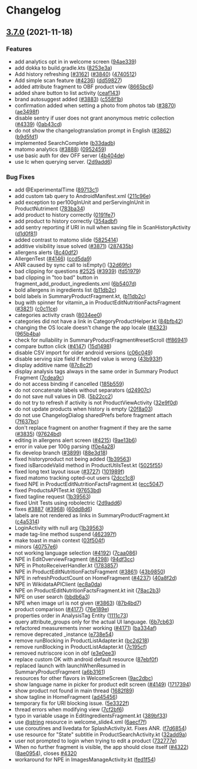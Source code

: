 # Changelog

## [3.7.0](https://www.github.com/openfoodfacts/openfoodfacts-androidapp/compare/v3.6.8...v3.7.0) (2021-11-18)


### Features

* add analytics opt in in welcome screen ([94ae339](https://www.github.com/openfoodfacts/openfoodfacts-androidapp/commit/94ae3390ba37bdb90152fcfa2308ceb3372f599e))
* add dokka to build.gradle.kts ([8253e3a](https://www.github.com/openfoodfacts/openfoodfacts-androidapp/commit/8253e3a3c33b28547fccc030f3a1b9bad72514b7))
* Add history refreshing [[#3162](https://www.github.com/openfoodfacts/openfoodfacts-androidapp/issues/3162)] ([#3840](https://www.github.com/openfoodfacts/openfoodfacts-androidapp/issues/3840)) ([4740512](https://www.github.com/openfoodfacts/openfoodfacts-androidapp/commit/474051221609ecac198ce1f6fa5a9f25c6249ea8))
* Add simple scan feature ([#4236](https://www.github.com/openfoodfacts/openfoodfacts-androidapp/issues/4236)) ([dd59827](https://www.github.com/openfoodfacts/openfoodfacts-androidapp/commit/dd598272e6c32da7a816dabcaad2480ea1887591))
* added attribute fragment to OBF product view ([8665bc6](https://www.github.com/openfoodfacts/openfoodfacts-androidapp/commit/8665bc6dd1789bc4241e706e754630d7a96752bf))
* added share button to list activity ([ceaf143](https://www.github.com/openfoodfacts/openfoodfacts-androidapp/commit/ceaf143499fb4719d41b8fbceea930930c454f32))
* brand autosuggest added ([#3883](https://www.github.com/openfoodfacts/openfoodfacts-androidapp/issues/3883)) ([c558f1b](https://www.github.com/openfoodfacts/openfoodfacts-androidapp/commit/c558f1b29de9a8fcfaebb26b4ff62d41de505abd))
* confirmation added when setting a photo from photos tab ([#3870](https://www.github.com/openfoodfacts/openfoodfacts-androidapp/issues/3870)) ([ae3498f](https://www.github.com/openfoodfacts/openfoodfacts-androidapp/commit/ae3498f2fa10a5b62a326e5e39d9738bf97333fe))
* disable sentry if user does not grant anonymous metric collection ([#4339](https://www.github.com/openfoodfacts/openfoodfacts-androidapp/issues/4339)) ([0ab43cd](https://www.github.com/openfoodfacts/openfoodfacts-androidapp/commit/0ab43cd85392126891268b02a63b0a2ca67bede7))
* do not show the changelogtranslation prompt in English ([#3862](https://www.github.com/openfoodfacts/openfoodfacts-androidapp/issues/3862)) ([b9d5fd1](https://www.github.com/openfoodfacts/openfoodfacts-androidapp/commit/b9d5fd1dd32b4e1d6a34423f4898cce6c444e2cc))
* implemented SearchComplete ([b33dadb](https://www.github.com/openfoodfacts/openfoodfacts-androidapp/commit/b33dadbdf81ca4b210e3d03fdbab981a881d4c2e))
* matomo analytics ([#3888](https://www.github.com/openfoodfacts/openfoodfacts-androidapp/issues/3888)) ([0952459](https://www.github.com/openfoodfacts/openfoodfacts-androidapp/commit/09524592a32a76990e518930936e2011187d793e))
* use basic auth for dev OFF server ([4b404de](https://www.github.com/openfoodfacts/openfoodfacts-androidapp/commit/4b404de7f093872be927e1df2da300d8f40c24a6))
* use lc when querying server. ([2d9add6](https://www.github.com/openfoodfacts/openfoodfacts-androidapp/commit/2d9add64874eb6bbb1249f828804659336adfc6d))


### Bug Fixes

* add @ExperimentalTime ([89713c1](https://www.github.com/openfoodfacts/openfoodfacts-androidapp/commit/89713c1785b7f9029755af5a4b3ba27e6eb7b00a))
* add custom tab query to AndroidManifest.xml ([211c96e](https://www.github.com/openfoodfacts/openfoodfacts-androidapp/commit/211c96e93eee614ab2efd0e1ad00e4a05fb407c7))
* add exception to per100gInUnit and perServingInUnit in ProductNutriment ([783ba34](https://www.github.com/openfoodfacts/openfoodfacts-androidapp/commit/783ba3431088b8d07f8ef792c0c1875e7058f295))
* add product to history correctly ([0191fe7](https://www.github.com/openfoodfacts/openfoodfacts-androidapp/commit/0191fe7c8b77943ee3a18e6f72bf4cdab0a69d3b))
* add product to history correctly ([354adbf](https://www.github.com/openfoodfacts/openfoodfacts-androidapp/commit/354adbfccd2c125cf3059f2dfdd464659484f618))
* add sentry reporting if URI in null when saving file in ScanHistoryActivity ([d1d0f81](https://www.github.com/openfoodfacts/openfoodfacts-androidapp/commit/d1d0f81fac23da98afe4620c8bd8fef0983b909a))
* added contrast to matomo slide ([5825414](https://www.github.com/openfoodfacts/openfoodfacts-androidapp/commit/5825414c4cc96ea19604cc58f5ba7cbf8c7911cc))
* additive visibility issue solved ([#3871](https://www.github.com/openfoodfacts/openfoodfacts-androidapp/issues/3871)) ([287435b](https://www.github.com/openfoodfacts/openfoodfacts-androidapp/commit/287435bc68d7e096e737eefa5f3aa5e94966c8b4))
* allergens alerts ([8c40df2](https://www.github.com/openfoodfacts/openfoodfacts-androidapp/commit/8c40df2d42948d6a666a72592574183f6d6883fa))
* AllergenTest ([#4146](https://www.github.com/openfoodfacts/openfoodfacts-androidapp/issues/4146)) ([ccd5da9](https://www.github.com/openfoodfacts/openfoodfacts-androidapp/commit/ccd5da9e6623a678d555d006dfcdc00d34628ddf))
* ANR caused by sync call to isEmpty() ([32d69fc](https://www.github.com/openfoodfacts/openfoodfacts-androidapp/commit/32d69fc0b41a226a4b300fdd3b54e261ac4c0c2b))
* bad clipping for questions [#2525](https://www.github.com/openfoodfacts/openfoodfacts-androidapp/issues/2525) ([#3939](https://www.github.com/openfoodfacts/openfoodfacts-androidapp/issues/3939)) ([fd51979](https://www.github.com/openfoodfacts/openfoodfacts-androidapp/commit/fd51979bc2e3fdc25e21ef2ccc5c14b46d69bd62))
* bad clipping in "too bad" button in fragment_add_product_ingredients.xml ([6b5407d](https://www.github.com/openfoodfacts/openfoodfacts-androidapp/commit/6b5407dc046ef6af2c359d6abb9de3acca6ca1d8))
* bold allergens in ingredients list ([b11db2c](https://www.github.com/openfoodfacts/openfoodfacts-androidapp/commit/b11db2c9d721c208df2e4c769023f88445f0d47f))
* bold labels in SummaryProductFragment.kt, ([b11db2c](https://www.github.com/openfoodfacts/openfoodfacts-androidapp/commit/b11db2c9d721c208df2e4c769023f88445f0d47f))
* bug with spinner for vitamin_a in ProductEditNutritionFactsFragment ([#3821](https://www.github.com/openfoodfacts/openfoodfacts-androidapp/issues/3821)) ([c0c11ce](https://www.github.com/openfoodfacts/openfoodfacts-androidapp/commit/c0c11ce66206d3dbe99d1184a62f4c0e110f214b))
* categories activity crash ([8034ee0](https://www.github.com/openfoodfacts/openfoodfacts-androidapp/commit/8034ee03b218cb0f34ed45cabf9f13fb3baa5e5d))
* categories did not have a link in CategoryProductHelper.kt ([84bfb42](https://www.github.com/openfoodfacts/openfoodfacts-androidapp/commit/84bfb428eabe486e3eda5c15f8b1aa54fc6d2c39))
* changing the OS locale doesn't change the app locale ([#4323](https://www.github.com/openfoodfacts/openfoodfacts-androidapp/issues/4323)) ([965b4ba](https://www.github.com/openfoodfacts/openfoodfacts-androidapp/commit/965b4bad4939da7d2d39534b6ca0a9fba9f4c0a3))
* check for nullability in SummaryProductFragment#resetScroll ([ff86941](https://www.github.com/openfoodfacts/openfoodfacts-androidapp/commit/ff86941d3296ac4393c66b471b853578ef329b42))
* compare button click ([#4147](https://www.github.com/openfoodfacts/openfoodfacts-androidapp/issues/4147)) ([15d1498](https://www.github.com/openfoodfacts/openfoodfacts-androidapp/commit/15d14985efdce5a0751f0bd91b9d25302ba04af7))
* disable CSV import for older android versions ([c06c049](https://www.github.com/openfoodfacts/openfoodfacts-androidapp/commit/c06c049640c057d34b83fda8a5ecfae77ae86755))
* disable serving size field if fetched value is wrong ([43b933f](https://www.github.com/openfoodfacts/openfoodfacts-androidapp/commit/43b933f5193fa666daff46be05ec0b110a54f2a4))
* display additive name ([87c8c2f](https://www.github.com/openfoodfacts/openfoodfacts-androidapp/commit/87c8c2fbaee9dfa83019e3b8d693b6bde630c93a))
* display analysis tags always in the same order in Summary Product Fragment ([7cdea9c](https://www.github.com/openfoodfacts/openfoodfacts-androidapp/commit/7cdea9c4f1da30ff5c7f7a1699d247ec1a1d04f3))
* do not access binding if cancelled ([185b559](https://www.github.com/openfoodfacts/openfoodfacts-androidapp/commit/185b5599e4a33fb55d04dd5ab4a03c924fcad09a))
* do not concatenate labels without separators ([d24907c](https://www.github.com/openfoodfacts/openfoodfacts-androidapp/commit/d24907c785afd3ba0fc14dcad8f2953c1450bd2e))
* do not save null values in DB. ([5b22cc2](https://www.github.com/openfoodfacts/openfoodfacts-androidapp/commit/5b22cc26fe9170f69f0538f03a5fd75a0f543847))
* do not try to refresh if activity is not ProductViewActivity ([32e9f0d](https://www.github.com/openfoodfacts/openfoodfacts-androidapp/commit/32e9f0dc9f2d739711f328c97b378b9af29a71dd))
* do not update products when history is empty ([20f8a03](https://www.github.com/openfoodfacts/openfoodfacts-androidapp/commit/20f8a038bf6e78ec134574a6dd2b084dfbe83315))
* do not use ChangelogDialog sharedPrefs before fragment attach ([7f637bc](https://www.github.com/openfoodfacts/openfoodfacts-androidapp/commit/7f637bc3bb83116eb620d5d781f15c0ca88413b3))
* don't replace fragment on another fragment if they are the same ([#3835](https://www.github.com/openfoodfacts/openfoodfacts-androidapp/issues/3835)) ([97624bd](https://www.github.com/openfoodfacts/openfoodfacts-androidapp/commit/97624bd46a4e80b9742607a6635ef22a7b791101))
* editing in allergens alert screen ([#4215](https://www.github.com/openfoodfacts/openfoodfacts-androidapp/issues/4215)) ([9ae13b6](https://www.github.com/openfoodfacts/openfoodfacts-androidapp/commit/9ae13b61f81f3f87507550ebeef85ec8887b8a88))
* error in value per 100g parsing ([f0e4a28](https://www.github.com/openfoodfacts/openfoodfacts-androidapp/commit/f0e4a28d9248f79cbdc2e19616224a6c4bde7ff3))
* fix develop branch ([#3899](https://www.github.com/openfoodfacts/openfoodfacts-androidapp/issues/3899)) ([88e3d18](https://www.github.com/openfoodfacts/openfoodfacts-androidapp/commit/88e3d184c9b619ed68e7f697ef774a1c55e4f729))
* fixed historyproduct not being added ([1b39563](https://www.github.com/openfoodfacts/openfoodfacts-androidapp/commit/1b3956398d8f81838d7a9f2fd67a0a2b53f5c906))
* fixed isBarcodeValid method in ProductUtilsTest.kt ([5025f55](https://www.github.com/openfoodfacts/openfoodfacts-androidapp/commit/5025f55d72383d44be758a43f09c7eec1b2f0de1))
* fixed long text layout issue ([#3727](https://www.github.com/openfoodfacts/openfoodfacts-androidapp/issues/3727)) ([101989f](https://www.github.com/openfoodfacts/openfoodfacts-androidapp/commit/101989f7b265edee7776ae986884d209c0ae1167))
* fixed matomo tracking opted-out users ([2dcc1c8](https://www.github.com/openfoodfacts/openfoodfacts-androidapp/commit/2dcc1c8925e6226602813063591ecc51e4d4f00a))
* fixed NPE in ProductEditNutritionFactsFragment.kt ([ecc5047](https://www.github.com/openfoodfacts/openfoodfacts-androidapp/commit/ecc504779d6b0a586436dc140690bceb6ee77dea))
* fixed ProductsAPITest.kt ([97653bd](https://www.github.com/openfoodfacts/openfoodfacts-androidapp/commit/97653bd4c586630e5c1d6c4e2791e59347f08d9f))
* fixed tagline request ([1b39563](https://www.github.com/openfoodfacts/openfoodfacts-androidapp/commit/1b3956398d8f81838d7a9f2fd67a0a2b53f5c906))
* fixed Unit Tests using robolectric ([2d9add6](https://www.github.com/openfoodfacts/openfoodfacts-androidapp/commit/2d9add64874eb6bbb1249f828804659336adfc6d))
* fixes [#3887](https://www.github.com/openfoodfacts/openfoodfacts-androidapp/issues/3887) ([#3968](https://www.github.com/openfoodfacts/openfoodfacts-androidapp/issues/3968)) ([60dd8d6](https://www.github.com/openfoodfacts/openfoodfacts-androidapp/commit/60dd8d6edc975632023ad6a54248b946780418dc))
* labels are not rendered as links in SummaryProductFragment.kt ([c4a5314](https://www.github.com/openfoodfacts/openfoodfacts-androidapp/commit/c4a5314a3078434a9fbfdd856a3bc78d94649505))
* LoginActivity with null arg ([1b39563](https://www.github.com/openfoodfacts/openfoodfacts-androidapp/commit/1b3956398d8f81838d7a9f2fd67a0a2b53f5c906))
* made tag-line method suspend ([462397f](https://www.github.com/openfoodfacts/openfoodfacts-androidapp/commit/462397fd2ef6711b1da1ac65228ae9ed99eba6c1))
* make toast in main context ([03f504f](https://www.github.com/openfoodfacts/openfoodfacts-androidapp/commit/03f504fa54b65f271c7b9537c22408ea81c0e647))
* minors ([40757e6](https://www.github.com/openfoodfacts/openfoodfacts-androidapp/commit/40757e6e654b846ff3a0c4d259fc61cc08f28dbf))
* not working language selection  ([#4192](https://www.github.com/openfoodfacts/openfoodfacts-androidapp/issues/4192)) ([7caa086](https://www.github.com/openfoodfacts/openfoodfacts-androidapp/commit/7caa0866f765c26505df96712b8db9a9687b4e85))
* NPE in EditOverviewFragment ([#4298](https://www.github.com/openfoodfacts/openfoodfacts-androidapp/issues/4298)) ([94df3cc](https://www.github.com/openfoodfacts/openfoodfacts-androidapp/commit/94df3ccb80ea8b42e24a065185ab13876d35c965))
* NPE in PhotoReceiverHandler.kt ([1783857](https://www.github.com/openfoodfacts/openfoodfacts-androidapp/commit/1783857ea2a9aa68a1171cd89a76462a9ef28518))
* NPE in ProductEditNutritionFactsFragment ([#3861](https://www.github.com/openfoodfacts/openfoodfacts-androidapp/issues/3861)) ([43b9850](https://www.github.com/openfoodfacts/openfoodfacts-androidapp/commit/43b98508fd4f97d3fd8388d61a56f2e26791ca60))
* NPE in refreshProductCount on HomeFragment ([#4237](https://www.github.com/openfoodfacts/openfoodfacts-androidapp/issues/4237)) ([40a8f2d](https://www.github.com/openfoodfacts/openfoodfacts-androidapp/commit/40a8f2d96aa01cffb69bdef0c5f7bf2c003fbd9e))
* NPE in WikidataAPIClient ([ec8a0da](https://www.github.com/openfoodfacts/openfoodfacts-androidapp/commit/ec8a0da784a81a2d0c223c2652ae4340f0abe025))
* NPE on ProductEditNutritionFactsFragment.kt init ([78ac2b3](https://www.github.com/openfoodfacts/openfoodfacts-androidapp/commit/78ac2b3d816c7c0b64a8d9c8bd0707367eb03a5c))
* NPE on user search ([bbdb6a3](https://www.github.com/openfoodfacts/openfoodfacts-androidapp/commit/bbdb6a3ad8c2b5c25180ebea5a9ad31fd13f936b))
* NPE when image url is not given ([#3863](https://www.github.com/openfoodfacts/openfoodfacts-androidapp/issues/3863)) ([87b4bd7](https://www.github.com/openfoodfacts/openfoodfacts-androidapp/commit/87b4bd78c9a36ec2466d437f2288af64ba3150fb))
* product сomparison ([#4177](https://www.github.com/openfoodfacts/openfoodfacts-androidapp/issues/4177)) ([76e189e](https://www.github.com/openfoodfacts/openfoodfacts-androidapp/commit/76e189e39e3ea37e7b7639ad744025d20b131ed1))
* properties order in AnalysisTag Entity ([1111c73](https://www.github.com/openfoodfacts/openfoodfacts-androidapp/commit/1111c735681589ac9937f488d522796f8d1a0545))
* query attribute_groups only for the actual UI language. ([6b7cb63](https://www.github.com/openfoodfacts/openfoodfacts-androidapp/commit/6b7cb63d816103e73ee4cb82008474cc6bacef8b))
* refactored measurements inner working ([#4171](https://www.github.com/openfoodfacts/openfoodfacts-androidapp/issues/4171)) ([ba334af](https://www.github.com/openfoodfacts/openfoodfacts-androidapp/commit/ba334af496d6017c7e33afae60cb94521a925d32))
* remove deprecated _instance ([e738e54](https://www.github.com/openfoodfacts/openfoodfacts-androidapp/commit/e738e540fef334cbaa102a526cc26f8dc72b5455))
* remove runBlocking in ProductListAdapter.kt ([bc2d218](https://www.github.com/openfoodfacts/openfoodfacts-androidapp/commit/bc2d2183cfe644d7e6c9b06b646ab0d53422afaa))
* remove runBlocking in ProductListAdapter.kt ([7c195cf](https://www.github.com/openfoodfacts/openfoodfacts-androidapp/commit/7c195cf36f3c835998627e7f71087bd926ffc0de))
* removed nutriscore icon in obf ([e3e0ee3](https://www.github.com/openfoodfacts/openfoodfacts-androidapp/commit/e3e0ee3e6662682b58d69aac252814ec44fc4713))
* replace custom OK with android default resource ([87ebf0f](https://www.github.com/openfoodfacts/openfoodfacts-androidapp/commit/87ebf0f83c2742a2bca3cab31790604c50054aa1))
* replaced launch with launchWhenResumed in SummaryProductFragment ([a6b3161](https://www.github.com/openfoodfacts/openfoodfacts-androidapp/commit/a6b316160c1f35a2f74ed8d7a9b932fe780f6199))
* resources for other flavors in WelcomeScreen ([9ac2dbc](https://www.github.com/openfoodfacts/openfoodfacts-androidapp/commit/9ac2dbc901e2a4091dee4f7ba2df089ff6cf1508))
* show language name in picker for product edit screen ([#4149](https://www.github.com/openfoodfacts/openfoodfacts-androidapp/issues/4149)) ([1717394](https://www.github.com/openfoodfacts/openfoodfacts-androidapp/commit/1717394b2bdc7ac709bbe4f9856d2a32be8b9da3))
* show product not found in main thread ([1682f89](https://www.github.com/openfoodfacts/openfoodfacts-androidapp/commit/1682f8967c94b7f83a4e32d11e669350ea45962e))
* show tagline in HomeFragment ([ad45456](https://www.github.com/openfoodfacts/openfoodfacts-androidapp/commit/ad45456696d15c0c5c93f032638659cf165790bf))
* temporary fix for URI blocking issue. ([5e3322f](https://www.github.com/openfoodfacts/openfoodfacts-androidapp/commit/5e3322fe7350d5c866ed7405c18e8e1a58ebf1e8))
* thread errors when modifying view ([7cf2bf6](https://www.github.com/openfoodfacts/openfoodfacts-androidapp/commit/7cf2bf6b983a49d35efc390308036cd041bf9d8d))
* typo in variable usage in EditIngredientsFragment.kt ([389bf33](https://www.github.com/openfoodfacts/openfoodfacts-androidapp/commit/389bf33a2894672e82ee6e3358da17042dfcdaa1))
* use [@string](https://www.github.com/string) resource in welcome_slide4.xml ([6aecf7f](https://www.github.com/openfoodfacts/openfoodfacts-androidapp/commit/6aecf7fc5f8adfde35411fc54c3b12597b30e1ba))
* use coroutines and livedata for SplashActivity.kt. Fixes ANR. ([f7d6854](https://www.github.com/openfoodfacts/openfoodfacts-androidapp/commit/f7d685483d75e2b8b548d7d5e743073f9e9133de))
* use resource for "State" subtitle in ProductSearchActivity.kt ([32add9a](https://www.github.com/openfoodfacts/openfoodfacts-androidapp/commit/32add9a4224ff069bbf25c9df7dd6a687d109bd7))
* user not prompted to login when trying to edit a product ([732777e](https://www.github.com/openfoodfacts/openfoodfacts-androidapp/commit/732777e348083d36fbcc21a1bba64d51ef215f12))
* When no further fragment is visible, the app should close itself ([#4322](https://www.github.com/openfoodfacts/openfoodfacts-androidapp/issues/4322)) ([8ae0954](https://www.github.com/openfoodfacts/openfoodfacts-androidapp/commit/8ae095459e45d8dbebe3e243a5968b983fbf565a)), closes [#4320](https://www.github.com/openfoodfacts/openfoodfacts-androidapp/issues/4320)
* workaround for NPE in ImagesManageActivity.kt ([fed1f54](https://www.github.com/openfoodfacts/openfoodfacts-androidapp/commit/fed1f541064a4f0c8621aca75b4508909658b8fe))
